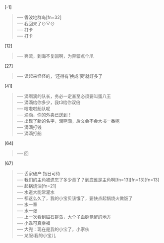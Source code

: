 
[-1] 
>--- 香波地群岛[fn=32]<br>
>--- 我回来了⊙▽⊙<br>
>--- 打卡<br>
>--- 打卡<br>

[12] 
>--- 奔流，到海不复回啊，为奔骝点个爪<br>

[27] 
>--- 读起来怪怪的，‘还得有’换成‘要’就好多了<br>

[41] 
>--- 滴啊滴的队长，务必一定甚至必须要叫蛋八王<br>
>--- 滴滴给你多少，我t3给你双倍<br>
>--- 嚯啦啦船队呢<br>
>--- 滴滴，你的外卖已送到！<br>
>--- 出现了新的名字，滴啊滴，后文会不会大书一番呢<br>
>--- 滴滴打钱<br>
>--- 滴滴打船<br>

[64] 
>--- 回<br>

[67] 
>--- 丢家破产 指日可待<br>
>--- 我们的主角被遗忘了多少章了？到底谁是主角啊[fn=13][fn=13][fn=13]<br>
>--- 起锅烧油[fn=21]<br>
>--- 水道大能常灌水<br>
>--- 都这么久了，我的小宝贝该饿了，要快点起锅烧火做饭了<br>
>--- 水一章<br>
>--- 水一张<br>
>--- 上一次看到磁石群岛，大个子血脉觉醒的地方<br>
>--- 小乖可真幸福<br>
>--- 大兜：现在是我的小宝了，小家伙<br>
>--- 龙服:我的小宝儿<br>
